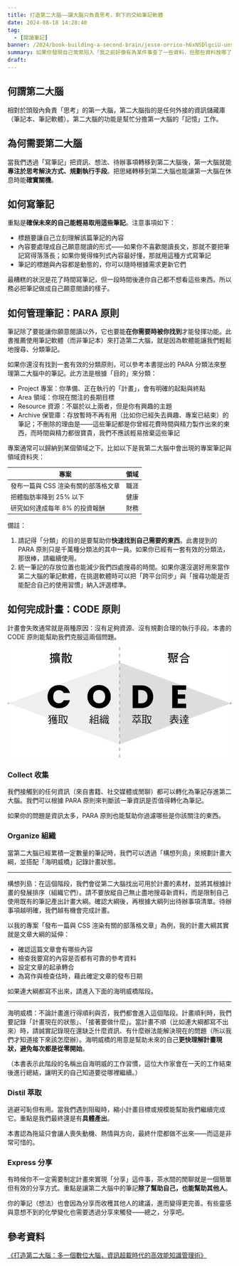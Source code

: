 ```yaml
---
title: 打造第二大腦——讓大腦只負責思考，剩下的交給筆記軟體
date: 2024-08-18 14:28:40
tag:
  - [閱讀筆記]
banner: /2024/book-building-a-second-brain/jesse-orrico-h6xNSDlgciU-unsplash.jpg
summary: 如果你發現自己常常陷入「我之前好像有為某件事查了一些資料，但那些資料放哪了」的情況，或是有很多偉大想法但很少實際執行——你可以根據《打造第二大腦》的 PARA 原則來管理筆記，並搭配 CODE 原則來完成計劃。假如你沒時間讀完這本書，那麼，歡迎參考此篇讀後筆記。
draft: 
---
```


## 何謂第二大腦

相對於頭殼內負責「思考」的第一大腦，第二大腦指的是任何外接的資訊儲藏庫（筆記本、筆記軟體）。第二大腦的功能是幫忙分擔第一大腦的「記憶」工作。

## 為何需要第二大腦

當我們透過「寫筆記」把資訊、想法、待辦事項轉移到第二大腦後，第一大腦就能**專注於思考解決方式、規劃執行手段**。把思緒轉移到第二大腦也能讓第一大腦在休息時能**確實關機**。

## 如何寫筆記

重點是**確保未來的自己能輕易取用這些筆記**。注意事項如下：

- 標題要讓自己立刻理解該篇筆記的內容
- 內容要處理成自己願意閱讀的形式——如果你不喜歡閱讀長文，那就不要把筆記寫得落落長；如果你覺得條列式內容最好懂，那就用這種方式寫筆記
- 筆記的標題與內容都是動態的，你可以隨時根據需求更新它們

最糟糕的狀況是花了時間寫筆記，但一段時間後連你自己都不想看這些東西。所以務必把筆記做成自己願意閱讀的樣子。

## 如何管理筆記：PARA 原則

筆記除了要能讓你願意閱讀以外，它也要能**在你需要時被你找到**才能發揮功能。此書推薦使用筆記軟體（而非筆記本）來打造第二大腦，就是因為軟體能讓我們輕鬆地搜尋、分類筆記。

如果你還沒有找到一套有效的分類原則，可以參考本書提出的 PARA 分類法來整理第二大腦中的筆記。此方法是根據「目的」來分類：

- Project 專案：你準備、正在執行的「計畫」，會有明確的起點與終點
- Area 領域：你現在關注的長期目標
- Resource 資源：不屬於以上兩者，但是你有興趣的主題
- Archive 保管庫：存放暫時不再有用（比如你已經失去興趣、專案已結束）的筆記；不刪除的理由是——這些筆記都是你曾經花費時間與精力製作出來的東西，而時間與精力都很寶貴，我們不應該輕易捨棄這些筆記

專案通常可以歸納到某個領域之下。比如以下是我第二大腦中會出現的專案筆記與領域資料夾：

| 專案                                | 領域 |
| ----------------------------------- | ---- |
| 發布一篇與 CSS 渲染有關的部落格文章 | 職涯 |
| 把體脂肪率降到 25% 以下             | 健康 |
| 研究如何達成每年 8% 的投資報酬      | 財務 |

備註：

1. 請記得「分類」的目的是要幫助你**快速找到自己需要的東西**。此書提到的 PARA 原則只是千萬種分類法的其中一員。如果你已經有一套有效的分類法，那很棒，請繼續使用。
2. 統一筆記的存放位置也能減少我們四處搜尋的時間。如果你還沒選好用來當作第二大腦的筆記軟體，在挑選軟體時可以把「跨平台同步」與「搜尋功能是否能配合自己的使用習慣」納入評選標準。

## 如何完成計畫：CODE 原則

計畫會失敗通常就是兩種原因：沒有足夠資源、沒有規劃合理的執行手段。本書的 CODE 原則能幫助我們克服這兩個問題。

![創作流程：擴散（CO）與聚合（DE）](/2024/book-building-a-second-brain/創作流程：擴散（CO）與聚合（DE）.png)

### Collect 收集

我們接觸到的任何資訊（來自書籍、社交媒體或閒聊）都可以轉化為筆記存進第二大腦。我們可以根據 PARA 原則來判斷該一筆資訊是否值得轉化為筆記。

如果你的問題是資訊太多，PARA 原則也能幫助你過濾哪些是你該關注的東西。

### Organize 組織

當第二大腦已經累積一定數量的筆記時，我們可以透過「構想列島」來規劃計畫大綱，並搭配「海明威橋」記錄計畫狀態。

---

構想列島：在這個階段，我們會從第二大腦找出可用於計畫的素材，並將其根據計畫的發展排序（組織它們）。請不要放縱自己無止盡地搜尋新資料，而是限制自己使用既有的筆記產出計畫大綱。確認大綱後，再根據大綱列出待辦事項清單。待辦事項越明確，我們越有機會完成計畫。

以我的專案「發布一篇與 CSS 渲染有關的部落格文章」為例，我的計畫大綱其實就是文章大綱的延伸：

- 確認這篇文章會有哪些內容
- 檢查我要寫的內容是否都有可靠的參考資料
- 設定文章的起承轉合
- 為寫作與檢查估時，藉此確定文章的發布日期

如果連大綱都寫不出來，請進入下面的海明威橋階段。

---

海明威橋：不論計畫進行得順利與否，我們都會進入這個階段。計畫順利時，我們要記錄「計畫現在的狀態」、「接著要做什麼」。當計畫不順（比如連大綱都寫不出來）時，請誠實記錄現在還缺乏什麼資訊、有什麼辦法能解決現在的問題（所以我們才知道接下來該怎麼辦）。海明威橋的用意是幫助未來的自己**更快理解計畫現狀，避免每次都是從零開始**。

（本書表示此階段的名稱出自海明威的工作習慣，這位大作家會在一天的工作結束後進行總結，讓明天的自己知道要從哪裡繼續。）

### Distil 萃取

逃避可恥但有用。當我們遇到阻礙時，縮小計畫目標或規模能幫助我們繼續完成它。重點是我們最終還是有**具體產出**。

本書認為拖延只會讓人喪失動機、熱情與方向，最終什麼都做不出來——而這是非常可惜的。

### Express 分享

有時候你不一定需要制定計畫來實現「分享」這件事，茶水間的閒聊就是一個簡單但有效的分享方式。重點是讓第二大腦中的筆記**除了幫助自己，也能幫助其他人**。

你的筆記（想法）也會因為分享而收穫其他人的建議，進而變得更完善。有些靈感與意想不到的化學變化也需要透過分享來觸發——總之，分享吧。

## 參考資料

[《打造第二大腦：多一個數位大腦，資訊超載時代的高效能知識管理術》](https://moo.im/a/18zNSU)
